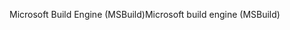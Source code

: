 <span data-ttu-id="9be94-101">Microsoft Build Engine (MSBuild)</span><span class="sxs-lookup"><span data-stu-id="9be94-101">Microsoft build engine (MSBuild)</span></span>